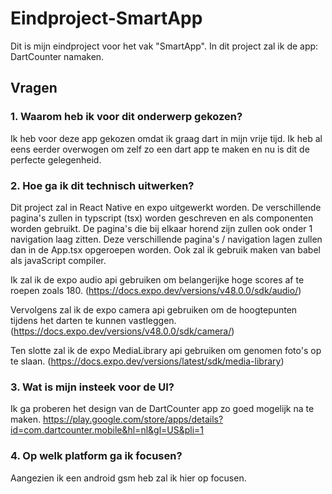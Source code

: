 # Eindproject-SmartApp

Dit is mijn eindproject voor het vak "SmartApp".
In dit project zal ik de app: DartCounter namaken.

## Vragen

### 1. Waarom heb ik voor dit onderwerp gekozen?

Ik heb voor deze app gekozen omdat ik graag dart in mijn vrije tijd.
Ik heb al eens eerder overwogen om zelf zo een dart app te maken en nu is dit de perfecte gelegenheid.

### 2. Hoe ga ik dit technisch uitwerken?

Dit project zal in React Native en expo uitgewerkt worden.
De verschillende pagina's zullen in typscript (tsx) worden geschreven en als componenten worden gebruikt.
De pagina's die bij elkaar horend zijn zullen ook onder 1 navigation laag zitten.
Deze verschillende pagina's / navigation lagen zullen dan in de App.tsx opgeroepen worden.
Ook zal ik gebruik maken van babel als javaScript compiler.


Ik zal ik de expo audio api gebruiken om belangerijke hoge scores af te roepen zoals 180.
(https://docs.expo.dev/versions/v48.0.0/sdk/audio/)

Vervolgens zal ik de expo camera api gebruiken om de hoogtepunten tijdens het darten te kunnen vastleggen.
(https://docs.expo.dev/versions/v48.0.0/sdk/camera/)
 
Ten slotte zal ik de expo MediaLibrary api gebruiken om genomen foto's op te slaan.
(https://docs.expo.dev/versions/latest/sdk/media-library)

### 3. Wat is mijn insteek voor de UI?

Ik ga proberen het design van de DartCounter app zo goed mogelijk na te maken.
https://play.google.com/store/apps/details?id=com.dartcounter.mobile&hl=nl&gl=US&pli=1

### 4. Op welk platform ga ik focusen?

Aangezien ik een android gsm heb zal ik hier op focusen.
